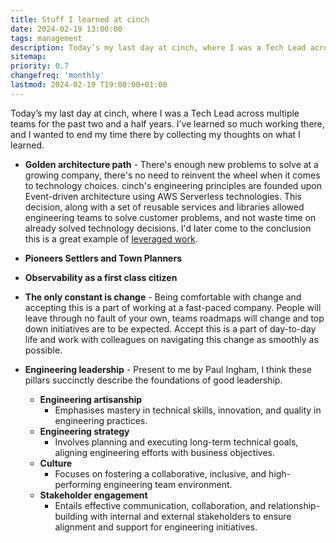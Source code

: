 ```yaml
---
title: Stuff I learned at cinch
date: 2024-02-19 13:00:00
tags: management
description: Today’s my last day at cinch, where I was a Tech Lead across multiple teams for the past two and a half years. I’ve learned so much working there, and I wanted to end my time there by collecting my thoughts on what I learned.
sitemap:
priority: 0.7
changefreq: 'monthly'
lastmod: 2024-02-19 T19:00:00+01:00
---
```


Today’s my last day at cinch, where I was a Tech Lead across multiple teams for the past two and a half years. I’ve learned so much working there, and I wanted to end my time there by collecting my thoughts on what I learned.

- **Golden architecture path** - There's enough new problems to solve at a growing company, there's no need to reinvent the wheel when it comes to technology choices. cinch's engineering principles are founded upon Event-driven architecture using AWS Serverless technologies. This decision, along with a set of reusable services and libraries allowed engineering teams to solve customer problems, and not waste time on already solved technology decisions. I'd later come to the conclusion this is a great example of [leveraged work](/doing-leveraged-work).
- **Pioneers Settlers and Town Planners**
- **Observability as a first class citizen** 
- **The only constant is change** - Being comfortable with change and accepting this is a part of working at a fast-paced company. People will leave through no fault of your own, teams roadmaps will change and top down initiatives are to be expected. Accept this is a part of day-to-day life and work with colleagues on navigating this change as smoothly as possible.
- **Engineering leadership** - Present to me by Paul Ingham, I think these pillars succinctly describe the foundations of good leadership.

  - **Engineering artisanship**
    - Emphasises mastery in technical skills, innovation, and quality in engineering practices.
  - **Engineering strategy**
      - Involves planning and executing long-term technical goals, aligning engineering efforts with business objectives.
  - **Culture**
      - Focuses on fostering a collaborative, inclusive, and high-performing engineering team environment.
  - **Stakeholder engagement**
      - Entails effective communication, collaboration, and relationship-building with internal and external stakeholders to ensure alignment and support for engineering initiatives.